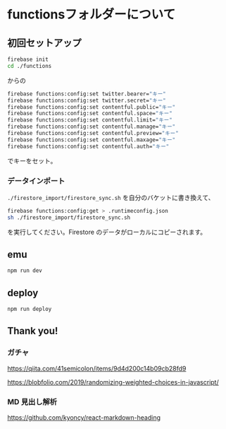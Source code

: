 # functionsフォルダーについて

## 初回セットアップ

```sh
firebase init
cd ./functions
```

からの

```sh
firebase functions:config:set twitter.bearer="キー"
firebase functions:config:set twitter.secret="キー"
firebase functions:config:set contentful.public="キー"
firebase functions:config:set contentful.space="キー"
firebase functions:config:set contentful.limit="キー"
firebase functions:config:set contentful.manage="キー"
firebase functions:config:set contentful.preview="キー"
firebase functions:config:set contentful.maxage="キー"
firebase functions:config:set contentful.auth="キー"
```

でキーをセット。

### データインポート

`./firestore_import/firestore_sync.sh` を自分のバケットに書き換えて、

```sh
firebase functions:config:get > .runtimeconfig.json
sh ./firestore_import/firestore_sync.sh
```

を実行してください。Firestore のデータがローカルにコピーされます。

## emu

```sh
npm run dev
```

## deploy

```sh
npm run deploy
```

## Thank you!

### ガチャ

https://qiita.com/41semicolon/items/9d4d200c14b09cb28fd9

https://blobfolio.com/2019/randomizing-weighted-choices-in-javascript/

### MD 見出し解析

https://github.com/kyoncy/react-markdown-heading
